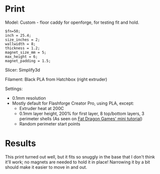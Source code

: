 # Print

Model: Custom - floor caddy for openforge, for testing fit and hold.

    $fn=50;
    inch = 25.4;
    size_inches = 2;
    wallwidth = 8;
    thickness = 1.2;
    magnet_size_mm = 5;
    max_height = 6;
    magnet_padding = 1.5;

Slicer: Simplify3d

Filament: Black PLA from Hatchbox (right extruder)

Settings:
- 0.1mm resolution
- Mostly default for Flashforge Creator Pro, using PLA, except:
    - Extruder heat at 200C
    - 0.1mm layer height, 200% for first layer, 8 top/bottom layers, 3 perimeter shells (As seen on [Fat Dragon Games' mini tutorial](https://www.youtube.com/watch?time_continue=716&v=AqEWl51s9Rw&feature=emb_logo))
    - Random perimeter start points

# Results

This print turned out well, but it fits so snuggly in the base that I don't think it'll work; no magnets are needed to hold it in place! Narrowing it by a bit should make it easier to move in and out.
